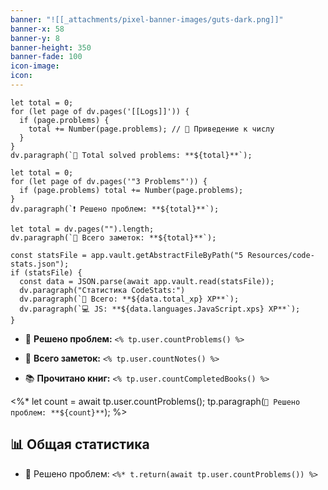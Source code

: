 ```yaml
---
banner: "![[_attachments/pixel-banner-images/guts-dark.png]]"
banner-x: 58
banner-y: 8
banner-height: 350
banner-fade: 100
icon-image: 
icon:
---
```

```dataviewjs
let total = 0;
for (let page of dv.pages('[[Logs]]')) {
  if (page.problems) {
    total += Number(page.problems); // 🔧 Приведение к числу
  }
}
dv.paragraph(`🧩 Total solved problems: **${total}**`);

```
```dataviewjs
let total = 0;
for (let page of dv.pages('"3 Problems"')) {
  if (page.problems) total += Number(page.problems);
}
dv.paragraph(`❗ Решено проблем: **${total}**`);

```
```dataviewjs
let total = dv.pages("").length;
dv.paragraph(`📘 Всего заметок: **${total}**`);
```
```dataviewjs
const statsFile = app.vault.getAbstractFileByPath("5 Resources/code-stats.json");
if (statsFile) {
  const data = JSON.parse(await app.vault.read(statsFile));
  dv.paragraph("Статистика CodeStats:")
  dv.paragraph(`🧠 Всего: **${data.total_xp} XP**`);
  dv.paragraph(`💻 JS: **${data.languages.JavaScript.xps} XP**`);
}
```

- 🧩 **Решено проблем:** `<% tp.user.countProblems() %>`
    
- 📁 **Всего заметок:** `<% tp.user.countNotes() %>`
    
- 📚 **Прочитано книг:** `<% tp.user.countCompletedBooks() %>`





<%* 
let count = await tp.user.countProblems();
tp.paragraph(`🧩 Решено проблем: **${count}**`);
%>

## 📊 Общая статистика

- 🧩 Решено проблем: `<%* t.return(await tp.user.countProblems()) %>`


